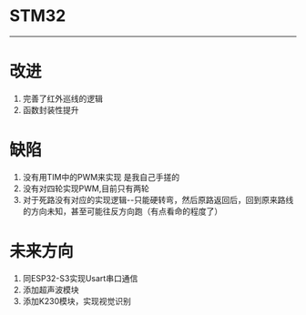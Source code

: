 # STM32
---
# 改进
1. 完善了红外巡线的逻辑
2. 函数封装性提升
# 缺陷
1. 没有用TIM中的PWM来实现  是我自己手搓的
2. 没有对四轮实现PWM,目前只有两轮
3. 对于死路没有对应的实现逻辑--只能硬转弯，然后原路返回后，回到原来路线的方向未知，甚至可能往反方向跑（有点看命的程度了）
# 未来方向
1. 同ESP32-S3实现Usart串口通信
2. 添加超声波模块
3. 添加K230模块，实现视觉识别
